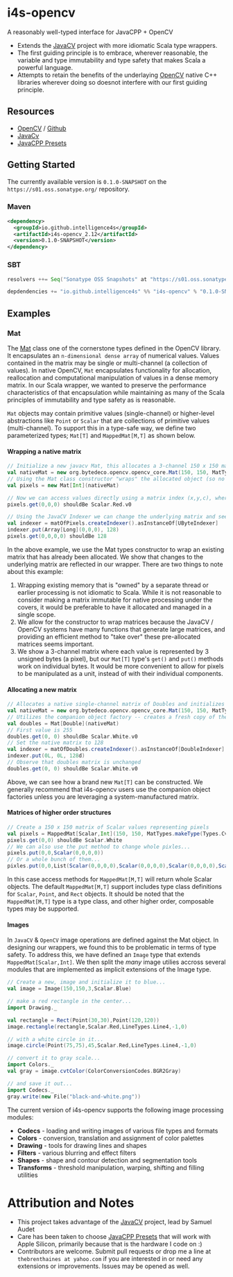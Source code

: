 # i4s-opencv
A reasonably well-typed interface for JavaCPP + OpenCV
* Extends the [JavaCV](https://github.com/bytedeco/javacv) project with more idiomatic Scala type wrappers. 
* The first guiding principle is to embrace, wherever reasonable, the variable and type immutability and type safety that 
makes Scala a powerful language.
* Attempts to retain the benefits of the underlaying [OpenCV](https://github.com/opencv/opencv) native C++ libraries wherever
doing so doesnot interfere with our first guiding principle.
## Resources
* [OpenCV](https://opencv.org) / [Github](https://github.com/opencv/opencv) 
* [JavaCv](https://github.com/bytedeco/javacv)
* [JavaCPP Presets](https://github.com/bytedeco/javacpp-presets)
## Getting Started
The currently available version is `0.1.0-SNAPSHOT` on the `https://s01.oss.sonatype.org/` repository.
### Maven
```xml
<dependency>
  <groupId>io.github.intelligence4s</groupId>
  <artifactId>i4s-opencv_2.12</artifactId>
  <version>0.1.0-SNAPSHOT</version>
</dependency>
```
### SBT
```scala
resolvers ++= Seq("Sonatype OSS Snapshots" at "https://s01.oss.sonatype.org/content/repositories/snapshots")

depdendencies += "io.github.intelligence4s" %% "i4s-opencv" % "0.1.0-SNAPSHOT"
```

## Examples

### Mat

The [Mat](https://docs.opencv.org/4.x/d3/d63/classcv_1_1Mat.html#a385c09827713dc3e6d713bfad8460706) class one of the cornerstone 
types defined in the OpenCV library. It encapsulates an `n-dimensional dense array` of numerical values. Values contained in the matrix
may be single or multi-channel (a collection of values). In native OpenCV, `Mat` encapsulates functionality for allocation, reallocation
and computational manipulation of values in a dense memory matrix. In our Scala wrapper, we wanted to preserve the performance 
characteristics of that encapsulation while maintaining as many of the Scala principles of immutability and type safety as is 
reasonable.

`Mat` objects may contain primitive values (single-channel) or higher-level abstractions like `Point` or `Scalar` that are collections
of primitive values (multi-channel). To support this in a type-safe way, we define two parameterized types; `Mat[T]` and `MappedMat[M,T]` 
as shown below.

#### Wrapping a native matrix

```scala
// Initialize a new javacv Mat, this allocates a 3-channel 150 x 150 matrix of unsigned bytes and initializes values to Scalar.Red 
val nativeMat = new org.bytedeco.opencv.opencv_core.Mat(150, 150, MatTypes.makeType(Types.Cv8U, 3), Scalar.Red)
// Using the Mat class constructor "wraps" the allocated object (so no additional memory is allocated and no copies are made)
val pixels = new Mat[Int](nativeMat)

// Now we can access values directly using a matrix index (x,y,c), where c is the channel index.
pixels.get(0,0,0) shouldBe Scalar.Red.v0

// Using the JavaCV Indexer we can change the underlying matrix and see that it is reflected in our wrapper.
val indexer = matOfPixels.createIndexer().asInstanceOf[UByteIndexer]
indexer.put(Array[Long](0,0,0), 128)
pixels.get(0,0,0,0) shouldBe 128
```

In the above example, we use the Mat types constructor to wrap an existing matrix that has already been allocated. We show that 
changes to the underlying matrix are reflected in our wrapper. There are two things to note about this example: 
1. Wrapping existing memory that is "owned" by a separate thread or earlier processing is not idiomatic to Scala. While it is not 
reasonable to consider making a matrix immutable for native processing under the covers, it would be preferable to have it allocated
and managed in a single scope. 
2. We allow for the constructor to wrap matrices because the JavaCV / OpenCV systems have many functions that generate large 
matrices, and providing an efficient method to "take over" these pre-allocated matrices seems important.  
2. We show a 3-channel matrix where each value is represented by 3 unsigned bytes (a pixel), but our `Mat[T]` type's `get()` and `put()` 
methods work on individual bytes. It would be more convenient to allow for pixels to be manipulated as a unit, instead of with their 
individual components.

#### Allocating a new matrix

```scala
// Allocates a native single-channel matrix of Doubles and initializes them to 255
val nativeMat = new org.bytedeco.opencv.opencv_core.Mat(150, 150, MatTypes.makeType(Types.Cv64F, 1), Scalar.White)
// Utilizes the companion object factory -- creates a fresh copy of the native matrix!
val doubles = Mat[Double](nativeMat)
// First value is 255
doubles.get(0, 0) shouldBe Scalar.White.v0
// Set the native matrix to 128
val indexer = matOfDoubles.createIndexer().asInstanceOf[DoubleIndexer]
indexer.put(0L, 0L, 128d)
// Observe that doubles matrix is unchanged
doubles.get(0, 0) shouldBe Scalar.White.v0
```

Above, we can see how a brand new `Mat[T]` can be constructed. We generally recommend that i4s-opencv users use the companion
object factories unless you are leveraging a system-manufactured matrix.

#### Matrices of higher order structures

```scala
// Create a 150 x 150 matrix of Scalar values representing pixels
val pixels = MappedMat[Scalar,Int](150, 150, MatTypes.makeType(Types.Cv8U,3), Scalar.White)
pixels.get(0,0) shouldBe Scalar.White
// We can also use the put method to change whole pixles...
pixels.put(0,0,Scalar(0,0,0,0))
// Or a whole bunch of them...
pixles.put(0,0,List(Scalar(0,0,0,0),Scalar(0,0,0,0),Scalar(0,0,0,0),Scalar(0,0,0,0),Scalar(0,0,0,0)))
```

In this case access methods for `MappedMat[M,T]` will return whole Scalar objects. The default `MappedMat[M,T]` support includes
type class definitions for `Scalar`, `Point`, and `Rect` objects. It should be noted that the `MappedMat[M,T]` type is a type 
class, and other higher order, composable types may be supported.

#### Images

In `JavaCV` & `OpenCV` image operations are defined against the Mat object. In designing our wrappers, we found this to be 
problematic in terms of type safety. To address this, we have defined an `Image` type that extends `MappedMat[Scalar,Int]`. We then 
split the *many* image utilies accross several modules that are implemented as implicit extensions of the Image type.

```scala
// Create a new, image and initialize it to blue...
val image = Image(150,150,3,Scalar.Blue)

// make a red rectangle in the center...
import Drawing._

val rectangle = Rect(Point(30,30),Point(120,120))
image.rectangle(rectangle,Scalar.Red,LineTypes.Line4,-1,0)

// with a white circle in it... 
image.circle(Point(75,75),45,Scalar.Red,LineTypes.Line4,-1,0)

// convert it to gray scale...
import Colors._
val gray = image.cvtColor(ColorConversionCodes.BGR2Gray)

// and save it out...
import Codecs._
gray.write(new File("black-and-white.png"))
```

The current version of i4s-opencv supports the following image processing modules:
* **Codecs** - loading and writing images of various file types and formats
* **Colors** - conversion, translation and assignment of color palettes
* **Drawing** - tools for drawing lines and shapes
* **Filters** - various blurring and effect filters
* **Shapes** - shape and contour detection and segmentation tools
* **Transforms** - threshold manipulation, warping, shifting and filling utilities

# Attribution and Notes
* This project takes advantage of the [JavaCV](https://github.com/bytedeco/javacv) project, lead by Samuel Audet 
* Care has been taken to choose [JavaCPP Presets](https://github.com/bytedeco/javacpp-presets) that will work with Apple Silicon, primarily because that is the hardware I code on :) 
* Contributors are welcome. Submit pull requests or drop me a line at `thebrenthaines at yahoo.com` if you are interested in or need any extensions or improvements. Issues may be opened as well.  